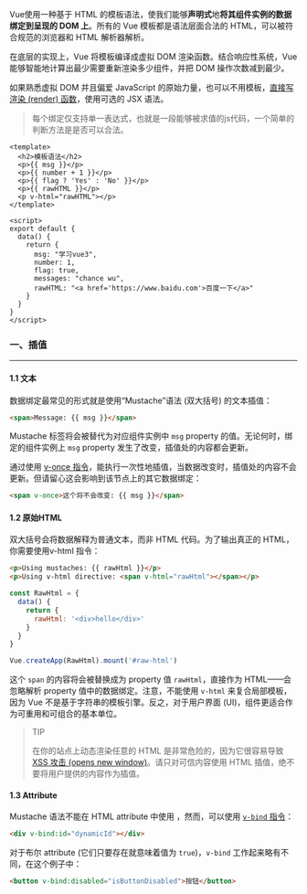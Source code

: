 Vue使用一种基于 HTML 的模板语法，使我们能够**声明式**地**将其组件实例的数据绑定到呈现的 DOM 上**。所有的 Vue 模板都是语法层面合法的 HTML，可以被符合规范的浏览器和 HTML 解析器解析。

在底层的实现上，Vue 将模板编译成虚拟 DOM 渲染函数。结合响应性系统，Vue 能够智能地计算出最少需要重新渲染多少组件，并把 DOM 操作次数减到最少。

如果熟悉虚拟 DOM 并且偏爱 JavaScript 的原始力量，也可以不用模板，[直接写渲染 (render) 函数](https://www.javascriptc.com/vue3js/guide/render-function.html)，使用可选的 JSX 语法。

> 每个绑定仅支持单一表达式，也就是一段能够被求值的js代码，一个简单的判断方法是是否可以合法。

```vue
<template>
  <h2>模板语法</h2>
  <p>{{ msg }}</p>
  <p>{{ number + 1 }}</p>
  <p>{{ flag ? 'Yes' : 'No' }}</p>
  <p>{{ rawHTML }}</p>
  <p v-html="rawHTML"></p>
</template>

<script>
export default {
  data() {
    return {
      msg: "学习vue3",
      number: 1,
      flag: true,
      messages: "chance wu",
      rawHTML: "<a href='https://www.baidu.com'>百度一下</a>"
    }
  }
}
</script>
```



### 一、插值

---

#### 1.1 文本

数据绑定最常见的形式就是使用“Mustache”语法 (双大括号) 的文本插值：

```html
<span>Message: {{ msg }}</span>
```

Mustache 标签将会被替代为对应组件实例中 `msg` property 的值。无论何时，绑定的组件实例上 `msg` property 发生了改变，插值处的内容都会更新。

通过使用 [v-once 指令](https://www.javascriptc.com/vue3js/api/directives.html#v-once)，能执行一次性地插值，当数据改变时，插值处的内容不会更新。但请留心这会影响到该节点上的其它数据绑定：

```html
<span v-once>这个将不会改变: {{ msg }}</span>
```

#### 1.2 原始HTML

双大括号会将数据解释为普通文本，而非 HTML 代码。为了输出真正的 HTML，你需要使用v-html 指令：

```html
<p>Using mustaches: {{ rawHtml }}</p>
<p>Using v-html directive: <span v-html="rawHtml"></span></p>
```

```js
const RawHtml = {
  data() {
    return {
      rawHtml: '<div>hello</div>'
    }
  }
}

Vue.createApp(RawHtml).mount('#raw-html')
```

这个 `span` 的内容将会被替换成为 property 值 `rawHtml`，直接作为 HTML——会忽略解析 property 值中的数据绑定。注意，不能使用 `v-html` 来复合局部模板，因为 Vue 不是基于字符串的模板引擎。反之，对于用户界面 (UI)，组件更适合作为可重用和可组合的基本单位。

>TIP
>
>在你的站点上动态渲染任意的 HTML 是非常危险的，因为它很容易导致 [XSS 攻击 (opens new window)](https://en.wikipedia.org/wiki/Cross-site_scripting)。请只对可信内容使用 HTML 插值，绝不要将用户提供的内容作为插值。

#### 1.3 Attribute

Mustache 语法不能在 HTML attribute 中使用 ，然而，可以使用 [`v-bind` 指令](https://www.javascriptc.com/vue3js/api/directives.html#v-bind)：

```html
<div v-bind:id="dynamicId"></div>
```

对于布尔 attribute (它们只要存在就意味着值为 `true`)，`v-bind` 工作起来略有不同，在这个例子中：

```html
<button v-bind:disabled="isButtonDisabled">按钮</button>
```


